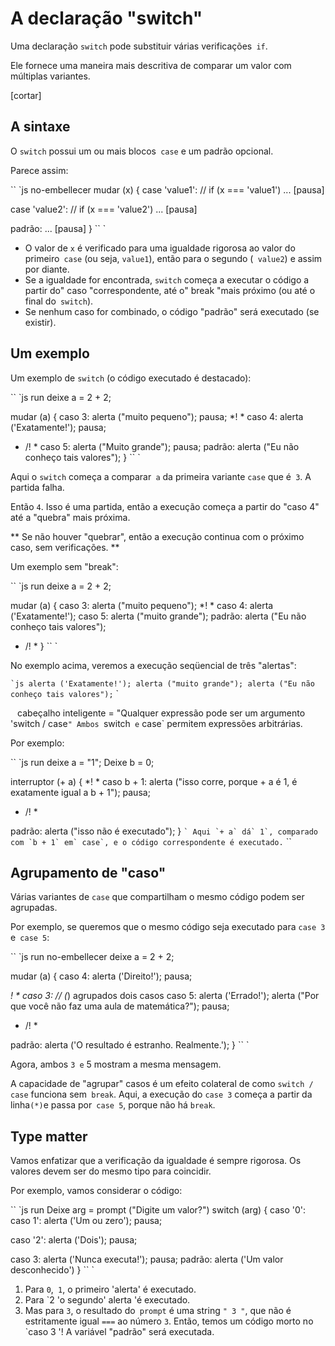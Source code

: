 # A declaração "switch"

Uma declaração `switch` pode substituir várias verificações` if`.

Ele fornece uma maneira mais descritiva de comparar um valor com múltiplas variantes.

[cortar]

## A sintaxe

O `switch` possui um ou mais blocos` case` e ​​um padrão opcional.

Parece assim:

`` `js no-embellecer
mudar (x) {
case 'value1': // if (x === 'value1')
...
[pausa]

case 'value2': // if (x === 'value2')
...
[pausa]

padrão:
...
[pausa]
}
`` `

- O valor de `x` é verificado para uma igualdade rigorosa ao valor do primeiro` case` (ou seja, `value1`), então para o segundo (` value2`) e assim por diante.
- Se a igualdade for encontrada, `switch` começa a executar o código a partir do" caso "correspondente, até o" break "mais próximo (ou até o final do` switch`).
- Se nenhum caso for combinado, o código "padrão" será executado (se existir).

## Um exemplo

Um exemplo de `switch` (o código executado é destacado):

`` `js run
deixe a = 2 + 2;

mudar (a) {
caso 3:
alerta ("muito pequeno");
pausa;
*! *
caso 4:
alerta ('Exatamente!');
pausa;
* /! *
caso 5:
alerta ("Muito grande");
pausa;
padrão:
alerta ("Eu não conheço tais valores");
}
`` `

Aqui o `switch` começa a comparar` a` da primeira variante `case` que é` 3`. A partida falha.

Então `4`. Isso é uma partida, então a execução começa a partir do "caso 4" até a "quebra" mais próxima.

** Se não houver "quebrar", então a execução continua com o próximo caso, sem verificações. **

Um exemplo sem "break":

`` `js run
deixe a = 2 + 2;

mudar (a) {
caso 3:
alerta ("muito pequeno");
*! *
caso 4:
alerta ('Exatamente!');
caso 5:
alerta ("muito grande");
padrão:
alerta ("Eu não conheço tais valores");
* /! *
}
`` `

No exemplo acima, veremos a execução seqüencial de três "alertas":

`` `js
alerta ('Exatamente!');
alerta ("muito grande");
alerta ("Eu não conheço tais valores");
`` `

`` `` cabeçalho inteligente = "Qualquer expressão pode ser um argumento 'switch / case`"
Ambos `switch` e` case` permitem expressões arbitrárias.

Por exemplo:

`` `js run
deixe a = "1";
Deixe b = 0;

interruptor (+ a) {
*! *
caso b + 1:
alerta ("isso corre, porque + a é 1, é exatamente igual a b + 1");
pausa;
* /! *

padrão:
alerta ("isso não é executado");
}
`` `
Aqui `+ a` dá` 1`, comparado com `b + 1` em` case`, e o código correspondente é executado.
`` ``

## Agrupamento de "caso"

Várias variantes de `case` que compartilham o mesmo código podem ser agrupadas.

Por exemplo, se queremos que o mesmo código seja executado para `case 3` e` case 5`:

`` `js run no-embellecer
deixe a = 2 + 2;

mudar (a) {
caso 4:
alerta ('Direito!');
pausa;

*! *
caso 3: // (*) agrupados dois casos
caso 5:
alerta ('Errado!');
alerta ("Por que você não faz uma aula de matemática?");
pausa;
* /! *

padrão:
alerta ('O resultado é estranho. Realmente.');
}
`` `

Agora, ambos `3 e` 5 mostram a mesma mensagem.

A capacidade de "agrupar" casos é um efeito colateral de como `switch / case` funciona sem` break`. Aqui, a execução do `case 3` começa a partir da linha` (*) `e passa por` case 5`, porque não há `break`.

## Type matter

Vamos enfatizar que a verificação da igualdade é sempre rigorosa. Os valores devem ser do mesmo tipo para coincidir.

Por exemplo, vamos considerar o código:

`` `js run
Deixe arg = prompt ("Digite um valor?")
switch (arg) {
caso '0':
caso 1':
alerta ('Um ou zero');
pausa;

caso '2':
alerta ('Dois');
pausa;

caso 3:
alerta ('Nunca executa!');
pausa;
padrão:
alerta ('Um valor desconhecido')
}
`` `

1. Para `0`,` 1`, o primeiro 'alerta' é executado.
2. Para `2 'o segundo' alerta 'é executado.
3. Mas para `3`, o resultado do` prompt` é uma string `" 3 "`, que não é estritamente igual `===` ao número `3`. Então, temos um código morto no `caso 3 '! A variável "padrão" será executada.

